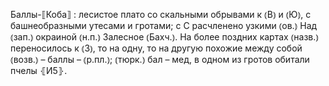 ---
---

Баллы-⟦Коба⟧
: лесистое плато со скальными обрывами к ⦅В⦆ и ⦅Ю⦆, с башнеобразными утесами и гротами; с С расчленено узкими ⦅ов.⦆ Над ⦅зап.⦆ окраиной ⦅н.п.⦆ Залесное ⦅Бахч.⦆. На более поздних картах ⦅назв.⦆ переносилось к ⦅З⦆, то на одну, то на другую похожие между собой ⦅возв.⦆ – баллы – ⦅р.пл.⦆; ⦅тюрк.⦆ бал – мед, в одном из гротов обитали пчелы ⦃И5⦄.
